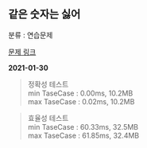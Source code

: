 ## 같은 숫자는 싫어

분류 : 연습문제

[문제 링크](https://programmers.co.kr/learn/courses/30/lessons/12906)

**2021-01-30**

> 정확성 테스트  
> min TaseCase : 0.00ms, 10.2MB  
> max TaseCase : 0.02ms, 10.2MB  

> 효율성 테스트  
> min TaseCase : 60.33ms, 32.5MB  
> max TaseCase : 61.85ms, 32.4MB  